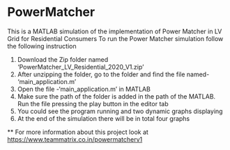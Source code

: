 # PowerMatcher
This is a MATLAB simulation of the implementation of Power Matcher in LV  Grid for Residential Consumers
To run the Power Matcher simulation follow the following instruction
1. Download the Zip folder named ‘PowerMatcher_LV_Residential_2020_V1.zip’
2. After unzipping the folder, go to the folder and find the file named- ‘main_application.m’
3. Open the file -‘main_application.m’ in MATLAB
4. Make sure the path of the folder is added in the path of the MATLAB. Run the file pressing the play button in the editor tab
6. You could see the program running and two dynamic graphs displaying
7. At the end of the simulation there will be in total four graphs

** For more information about this project look at https://www.teammatrix.co.in/powermatcherv1

